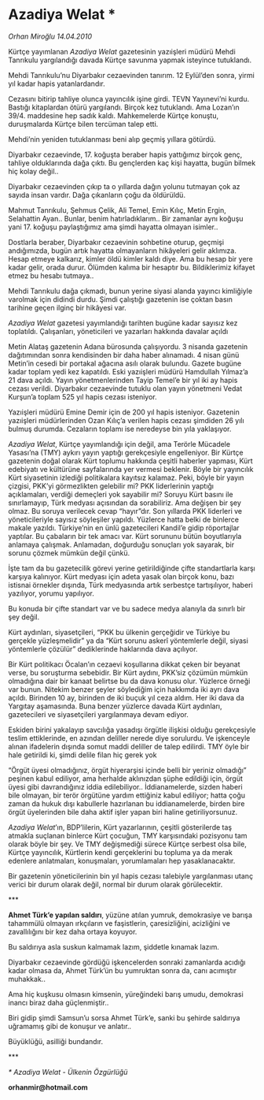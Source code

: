 # Azadiya Welat *

*Orhan Miroğlu 14.04.2010*

<div class="yazi"><p>Kürtçe yayımlanan <i>Azadiya Welat</i> gazetesinin yazıişleri müdürü Mehdi Tanrıkulu yargılandığı davada Kürtçe savunma yapmak isteyince tutuklandı.</p>
<p>Mehdi Tanrıkulu’nu Diyarbakır cezaevinden tanırım. 12 Eylül’den sonra, yirmi yıl kadar hapis yatanlardandır. </p>
<p>Cezasını bitirip tahliye olunca yayıncılık işine girdi. TEVN Yayınevi’ni kurdu. Bastığı kitaplardan ötürü yargılandı. Birçok kez tutuklandı. Ama Lozan’ın 39/4. maddesine hep sadık kaldı. Mahkemelerde Kürtçe konuştu, duruşmalarda Kürtçe bilen tercüman talep etti. </p>
<p>Mehdi’nin yeniden tutuklanması beni alıp geçmiş yıllara götürdü. </p>
<p>Diyarbakır cezaevinde, 17. koğuşta beraber hapis yattığımız birçok genç, tahliye olduklarında dağa çıktı. Bu gençlerden kaç kişi hayatta, bugün bilmek hiç kolay değil.. </p>
<p>Diyarbakır cezaevinden çıkıp ta o yıllarda dağın yolunu tutmayan çok az sayıda insan vardır. Dağa çıkanların çoğu da öldürüldü.</p>
<p>Mahmut Tanrıkulu, Şehmus Çelik, Ali Temel, Emin Kılıç, Metin Ergin, Selahattin Ayan.. Bunlar, benim hatırladıklarım.. Bir zamanlar aynı koğuşu yani 17. koğuşu paylaştığımız ama şimdi hayatta olmayan isimler..</p>
<p>Dostlarla beraber, Diyarbakır cezaevinin sohbetine oturup, geçmişi andığımızda, bugün artık hayatta olmayanların hikâyeleri gelir aklımıza. Hesap etmeye kalkarız, kimler öldü kimler kaldı diye. Ama bu hesap bir yere kadar gelir, orada durur. Ölümden kalıma bir hesaptır bu. Bildiklerimiz kifayet etmez bu hesabı tutmaya.. </p>
<p>Mehdi Tanrıkulu dağa çıkmadı, bunun yerine siyasi alanda yayıncı kimliğiyle varolmak için didindi durdu. Şimdi çalıştığı gazetenin ise çoktan basın tarihine geçen ilginç bir hikâyesi var. </p>
<p><i>Azadiya Welat</i> gazetesi yayımlandığı tarihten bugüne kadar sayısız kez toplatıldı. Çalışanları, yöneticileri ve yazarları hakkında davalar açıldı</p>
<p>Metin Alataş gazetenin Adana bürosunda çalışıyordu. 3 nisanda gazetenin dağıtımından sonra kendisinden bir daha haber alınamadı. 4 nisan günü Metin’in cesedi bir portakal ağacına asılı olarak bulundu. Gazete bugüne kadar toplam yedi kez kapatıldı. Eski yazıişleri müdürü Hamdullah Yılmaz’a 21 dava açıldı. Yayın yönetmenlerinden Tayip Temel’e bir yıl iki ay hapis cezası verildi. Diyarbakır cezaevinde tutuklu olan yayın yönetmeni Vedat Kurşun’a toplam 525 yıl hapis cezası isteniyor. </p>
<p>Yazıişleri müdürü Emine Demir için de 200 yıl hapis isteniyor. Gazetenin yazıişleri müdürlerinden Ozan Kılıç’a verilen hapis cezası şimdiden 26 yılı bulmuş durumda. Cezaların toplamı ise neredeyse bin yıla yaklaşıyor.</p>
<p><i>Azadiya Welat</i>, Kürtçe yayımlandığı için değil, ama Terörle Mücadele Yasası’na (TMY) aykırı yayın yaptığı gerekçesiyle engelleniyor. Bir Kürtçe gazetenin doğal olarak Kürt toplumu hakkında çeşitli haberler yapması, Kürt edebiyatı ve kültürüne sayfalarında yer vermesi beklenir. Böyle bir yayıncılık Kürt siyasetinin izlediği politikalara kayıtsız kalamaz. Peki, böyle bir yayın çizgisi, PKK’yi görmezlikten gelebilir mi? PKK liderlerinin yaptığı açıklamaları, verdiği demeçleri yok sayabilir mi? Soruyu Kürt basını ile sınırlamayıp, Türk medyası açısından da sorabiliriz. Ama değişen bir şey olmaz. Bu soruya verilecek cevap “hayır”dır. Son yıllarda PKK liderleri ve yöneticileriyle sayısız söyleşiler yapıldı. Yüzlerce hatta belki de binlerce makale yazıldı. Türkiye’nin en ünlü gazetecileri Kandil’e gidip röportajlar yaptılar. Bu çabaların bir tek amacı var. Kürt sorununu bütün boyutlarıyla anlamaya çalışmak. Anlamadan, doğurduğu sonuçları yok sayarak, bir sorunu çözmek mümkün değil çünkü.</p>
<p>İşte tam da bu gazetecilik görevi yerine getirildiğinde çifte standartlarla karşı karşıya kalınıyor. Kürt medyası için adeta yasak olan birçok konu, bazı istisnai örnekler dışında, Türk medyasında artık serbestçe tartışılıyor, haberi yazılıyor, yorumu yapılıyor.</p>
<p>Bu konuda bir çifte standart var ve bu sadece medya alanıyla da sınırlı bir şey değil. </p>
<p>Kürt aydınları, siyasetçileri, “PKK bu ülkenin gerçeğidir ve Türkiye bu gerçekle yüzleşmelidir” ya da “Kürt sorunu askerî yöntemlerle değil, siyasi yöntemlerle çözülür” dediklerinde haklarında dava açılıyor. </p>
<p>Bir Kürt politikacı Öcalan’ın cezaevi koşullarına dikkat çeken bir beyanat verse, bu soruşturma sebebidir. Bir Kürt aydını, PKK’siz çözümün mümkün olmadığına dair bir kanaat belirtse bu da dava konusu olur. Yüzlerce örneği var bunun. Nitekim benzer şeyler söylediğim için hakkımda iki ayrı dava açıldı. Birinden 10 ay, birinden de iki buçuk yıl ceza aldım. Her iki dava da Yargıtay aşamasında. Buna benzer yüzlerce davada Kürt aydınları, gazetecileri ve siyasetçileri yargılanmaya devam ediyor. </p>
<p>Eskiden birini yakalayıp savcılığa yasadışı örgütle ilişkisi olduğu gerekçesiyle teslim ettiklerinde, en azından deliller nerede diye sorulurdu. Ve işkenceyle alınan ifadelerin dışında somut maddi deliller de talep edilirdi. TMY öyle bir hale getirildi ki, şimdi delile filan hiç gerek yok </p>
<p>“Örgüt üyesi olmadığınız, örgüt hiyerarşisi içinde belli bir yeriniz olmadığı” peşinen kabul ediliyor, ama herhalde aklınızdan şüphe edildiği için, örgüt üyesi gibi davrandığınız iddia edilebiliyor.. İddianamelerde, sizden haberi bile olmayan, bir terör örgütüne yardım ettiğiniz kabul ediliyor; hatta çoğu zaman da hukuk dışı kabullerle hazırlanan bu iddianamelerde, birden bire örgüt üyelerinden bile daha aktif işler yapan biri haline getiriliyorsunuz. </p>
<p><i>Azadiya Welat</i>’ın, BDP’lilerin, Kürt yazarlarının, çeşitli gösterilerde taş atmakla suçlanan binlerce Kürt çocuğun, TMY karşısındaki pozisyonu tam olarak böyle bir şey. Ve TMY değişmediği sürece Kürtçe serbest olsa bile, Kürtçe yayıncılık, Kürtlerin kendi gerçeklerini bu topluma ya da merak edenlere anlatmaları, konuşmaları, yorumlamaları hep yasaklanacaktır.</p>
<p>Bir gazetenin yöneticilerinin bin yıl hapis cezası talebiyle yargılanması utanç verici bir durum olarak değil, normal bir durum olarak görülecektir.</p>
<p>***</p>
<p><b>Ahmet Türk’e yapılan saldırı</b>, yüzüne atılan yumruk, demokrasiye ve barışa tahammülü olmayan ırkçıların ve faşistlerin, çaresizliğini, acizliğini ve zavallılığını bir kez daha ortaya koyuyor.</p>
<p>Bu saldırıya asla suskun kalmamak lazım, şiddetle kınamak lazım.</p>
<p>Diyarbakır cezaevinde gördüğü işkencelerden sonraki zamanlarda acıdığı kadar olmasa da, Ahmet Türk’ün bu yumruktan sonra da, canı acımıştır muhakkak..</p>
<p>Ama hiç kuşkusu olmasın kimsenin, yüreğindeki barış umudu, demokrasi inancı biraz daha güçlenmiştir..</p>
<p>Biri gidip şimdi Samsun’u sorsa Ahmet Türk’e, sanki bu şehirde saldırıya uğramamış gibi de konuşur ve anlatır.. </p>
<p>Büyüklüğü, asilliği bundandır.</p>
<p>***</p>
<p><i>* Azadiya Welat - Ülkenin Özgürlüğü</i></p>
<p><b>orhanmir@hotmail.com</b></p></div>
